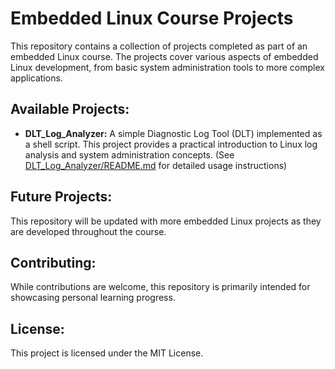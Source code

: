 # Embedded Linux Course Projects

This repository contains a collection of projects completed as part of an embedded Linux course. The projects cover various aspects of embedded Linux development, from basic system administration tools to more complex applications.

## Available Projects:

- **DLT_Log_Analyzer:** A simple Diagnostic Log Tool (DLT) implemented as a shell script. This project provides a practical introduction to Linux log analysis and system administration concepts. (See [DLT_Log_Analyzer/README.md](DLT_Log_Analyzer/README.md) for detailed usage instructions)

## Future Projects:

This repository will be updated with more embedded Linux projects as they are developed throughout the course. 

## Contributing:

While contributions are welcome, this repository is primarily intended for showcasing personal learning progress. 

## License:

This project is licensed under the MIT License. 
